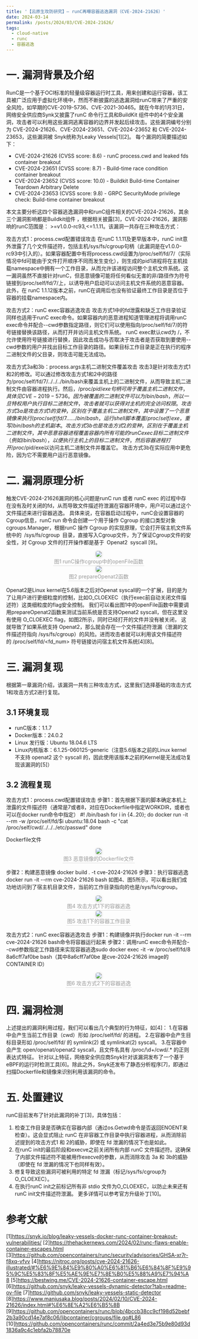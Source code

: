 ```yaml
---
title: '【云原生攻防研究】— runC再曝容器逃逸漏洞（CVE-2024-21626）'
date: 2024-03-14
permalink: /posts/2024/03/CVE-2024-21626/
tags:
  - cloud-native
  - runc
  - 容器逃逸
---
```


一. 漏洞背景及介绍
======
RunC是一个基于OCI标准的轻量级容器运行时工具，用来创建和运行容器，该工具被广泛应用于虚拟化环境中，然而不断披露的逃逸漏洞给runC带来了严重的安全风险，如早期的CVE-2019-5736、CVE-2021-30465。就在今年的1月31日，网络安全供应商Synk又披露了runC 命令行工具和BuildKit 组件中的4个安全漏洞，攻击者可以利用这些漏洞逃离容器的边界并发起后续攻击。这些漏洞编号分别为 CVE-2024-21626、CVE-2024-23651、CVE-2024-23652 和 CVE-2024-23653，这些漏洞被 Snyk统称为Leaky Vessels[1][2]。
每个漏洞的简要描述如下：
- CVE-2024-21626 (CVSS score: 8.6) - runC process.cwd and leaked fds container breakout
- CVE-2024-23651 (CVSS score: 8.7) - Build-time race condition container breakout
- CVE-2024-23652 (CVSS score: 10.0) - Buildkit Build-time Container Teardown Arbitrary Delete
- CVE-2024-23653 (CVSS score: 9.8) - GRPC SecurityMode privilege check: Build-time container breakout

本文主要分析这四个容器逃逸漏洞中和runC组件相关的CVE-2024-21626，其余三个漏洞影响都是Buildkit组件 ，根据相关披露[3]，CVE-2024-21626，漏洞影响的runC范围是： >=v1.0.0-rc93,<=1.1.11。该漏洞一共存在三种攻击方式：

攻击方式1：process.cwd配置错误攻击 在runC 1.1.11及更早版本中，runC init意外泄露了几个文件描述符，包括主机/sys/fs/cgroup句柄（此漏洞是在v1.0.0-rc93中引入的）。如果容器配置中有将process.cwd设置为/proc/self/fd/7/（实际情况中fd可能由于文件打开顺序不同而发生变化），则生成的pid1进程将在主机挂载namespace中拥有一个工作目录，从而允许该进程访问整个主机文件系统。这一漏洞虽然不直接针对runC，但恶意镜像可能将任何看似无害的非/路径作为符号链接到/proc/self/fd/7/上，以诱导用户启动可以访问主机文件系统的恶意容器。
此外，在 runC 1.1.12版本之前，runC在调用后也没有验证最终工作目录是否位于容器的挂载namespace内。

攻击方式2：runC exec容器逃逸攻击 攻击方式1中的fd泄露和缺乏工作目录验证同样也适用于runC exec命令。如果容器内的恶意进程知道管理进程将调用runC exec命令并配合--cwd参数指定路径，则它们可以使用指向/proc/self/fd/7/的符号链接替换该路径，从而打开并访问主机文件系统。
runC exec默认cwd为 /，不允许使用符号链接进行替换，因此攻击成功与否取决于攻击者是否获取到要使用--cwd参数的用户并找出目标工作目录的路径。如果目标工作目录是正在执行的程序二进制文件的父目录，则攻击可能无法成功。

攻击方式3a和3b：process.args主机二进制文件覆盖攻击 攻击3是针对攻击方式1和2的修改。可以通过修改攻击方式1和2中的路径为/proc/self/fd/7/../../../bin/bash来覆盖主机上的二进制文件，从而导致主机二进制文件由容器进程执行。然后，/proc/$pid/exe句柄可用于覆盖主机二进制文件，具体见CVE-2019-5736。因为被覆盖的二进制文件可以为/bin/bash，所以一旦特权用户执行目标二进制文件，攻击者就可以获得对主机的完全访问权限。
攻击方式3a是攻击方式1的变种，区别在于覆盖主机二进制文件，其中设置了一个恶意镜像来执行/proc/self/fd/7……/bin/bash，运行shell脚本覆盖/proc/self/exe，重写/bin/bash的主机副本。
攻击方式3b也是攻击方式2的变种，区别在于覆盖主机二进制文件，其中恶意容器进程覆盖容器内所有可能的runC exec目标二进制文件（例如/bin/bash），以便执行主机上的目标二进制文件，然后容器进程打开/proc/$pid/exe以访问主机二进制文件并覆盖它。
攻击方式3b在实际应用中更危险，因为它不需要用户运行恶意镜像。

二. 漏洞原理分析
======
触发CVE-2024-21626漏洞的核心问题是runC run 或者 runC exec 的过程中存在没有及时关闭的fd，从而导致文件描述符泄漏在容器环境中，用户可以通过这个文件描述来进行容器逃逸。
具体来说，在容器启动过程中，runC会设置容器的Cgroup信息，runC run 命令会创建一个用于操作 Cgroup 的接口类型对象 cgroups.Manager，根据runC 操作 Cgroup 的实现原理，它会打开宿主机文件系统中的 /sys/fs/cgroup 目录，直接写入Cgroup文件，为了保证Cgroup文件的安全性，对 Cgroup 文件的打开操作都是基于 Openat2 syscall [9]。

<center>
    <img style="border-radius: 0.3125em;
    box-shadow: 0 2px 4px 0 rgba(34,36,38,.12),0 2px 10px 0 rgba(34,36,38,.08);" 
    src="https://raw.githubusercontent.com/Lvzhizheng/Lvzhizheng.github.io/master/_posts/image.png">
    <br>
    <div style="color:orange; border-bottom: 1px solid #d9d9d9;
    display: inline-block;
    color: #999;
    padding: 2px;">图1 runC操作cgroup中的openFile函数</div>
</center>

<center>
    <img style="border-radius: 0.3125em;
    box-shadow: 0 2px 4px 0 rgba(34,36,38,.12),0 2px 10px 0 rgba(34,36,38,.08);" 
    src="https://raw.githubusercontent.com/Lvzhizheng/Lvzhizheng.github.io/master/_posts/image-1.png">
    <br>
    <div style="color:orange; border-bottom: 1px solid #d9d9d9;
    display: inline-block;
    color: #999;
    padding: 2px;">图2 prepareOpenat2函数</div>
</center>

Openat2是Linux kernel在5.6版本之后对Openat syscall的一个扩展，目的是为了让用户进行更细粒度的控制，比如O_CLOEXEC（执行exec前自动关闭文件描述符）这类细粒度的flag安全控制。
我们可以看出图1中的openFile函数中需要调用prepareOpenat2函数来测试当前系统是否支持Openat2 syscall，但在这里没有使用 O_CLOEXEC flag，如图2所示，同时已经打开的文件并没有被关闭， 这就导致了如果系统支持 Openat2，那么就会存在一个文件描述符泄漏（泄漏的文件描述符指向 /sys/fs/cgroup）的风险。进而攻击者就可以利用该文件描述符的 /proc/self/fd/<fd_num> 符号链接访问宿主机文件系统[4][8]。

三. 漏洞复现
======
根据第一章漏洞介绍，该漏洞一共有三种攻击方式，这里我们选择基础的攻击方式1和攻击方式2进行复现。

3.1 环境复现
------
- runC版本：1.1.7
- Docker版本：24.0.2
- Linux 发行版：Ubuntu 18.04.6 LTS
- Linux内核版本：6.1.25-060125-generic（注意5.6版本之前的Linux kernel不支持 openat2 这个 syscall 的，因此使用该版本之前的Kernel是无法成功复现该漏洞的[5]）

3.2 流程复现
------
攻击方式1：process.cwd配置错误攻击
步骤1：首先根据下面的脚本确定本机上泄露的文件描述符（通常是7或者8，对应在Dockerfile中指定WORKDIR，或者也可以在docker run命令中指定）
#! /bin/bash
for i in {4..20}; do
docker run -it --rm -w /proc/self/fd/$i ubuntu:18.04 bash -c "cat /proc/self/cwd/../../../etc/passwd"
done

Dockerfile文件

<center>
    <img style="border-radius: 0.3125em;
    box-shadow: 0 2px 4px 0 rgba(34,36,38,.12),0 2px 10px 0 rgba(34,36,38,.08);" 
    src="image-2.png">
    <br>
    <div style="color:orange; border-bottom: 1px solid #d9d9d9;
    display: inline-block;
    color: #999;
    padding: 2px;">图3 恶意镜像的Dockerfile文件</div>
</center>


步骤2：构建恶意镜像
docker build . -t cve-2024-21626
步骤3：执行容器逃逸
docker run -it --rm cve-2024-21626 bash
如图4、图5所示，可以看出我们成功地访问到了宿主机目录文件，当前的工作目录指向的也是/sys/fs/cgroup。

<center>
    <img style="border-radius: 0.3125em;
    box-shadow: 0 2px 4px 0 rgba(34,36,38,.12),0 2px 10px 0 rgba(34,36,38,.08);" 
    src="https://raw.githubusercontent.com/Lvzhizheng/Lvzhizheng.github.io/master/_posts/image-3.png">
    <br>
    <div style="color:orange; border-bottom: 1px solid #d9d9d9;
    display: inline-block;
    color: #999;
    padding: 2px;">图4 攻击方式1下的容器逃逸</div>
</center>


<center>
    <img style="border-radius: 0.3125em;
    box-shadow: 0 2px 4px 0 rgba(34,36,38,.12),0 2px 10px 0 rgba(34,36,38,.08);" 
    src="https://raw.githubusercontent.com/Lvzhizheng/Lvzhizheng.github.io/master/_posts/image-4.png">
    <br>
    <div style="color:orange; border-bottom: 1px solid #d9d9d9;
    display: inline-block;
    color: #999;
    padding: 2px;">图5 攻击1下的容器工作目录</div>
</center>


攻击方式2：runC exec容器逃逸攻击
步骤1：构建镜像并执行docker run -it --rm cve-2024-21626 bash命令将容器运行起来
步骤2：调用runC exec命令并配合--cwd参数指定工作路径来实现容器逃逸sudo docker exec -it -w /proc/self/fd/8 8a6cff7af0be bash（其中8a6cff7af0be 
是cve-2024-21626 image的CONTAINER ID）
<center>
    <img style="border-radius: 0.3125em;
    box-shadow: 0 2px 4px 0 rgba(34,36,38,.12),0 2px 10px 0 rgba(34,36,38,.08);" 
    src="https://raw.githubusercontent.com/Lvzhizheng/Lvzhizheng.github.io/master/_posts/image-5.png">
    <br>
    <div style="color:orange; border-bottom: 1px solid #d9d9d9;
    display: inline-block;
    color: #999;
    padding: 2px;">图6 攻击方式2下的容器逃逸</div>
</center>

四. 漏洞检测
======
上述提出的漏洞利用过程，我们可以看出几个典型的行为特征，如[4]：
1.在容器中会产生当前工作目录（cwd）形如 /proc/self/fd/<fd> 的进程。
2.在容器中会产生目标目录形如 /proc/self/fd/<fd> 的 symlink(2) 或 symlinkat(2) syscall。
3.在容器中会产生 open/openat/openat2 syscall，且文件名具有 /proc/\d+/cwd/.* 的正则表达式特征。
针对以上特征，网络安全供应商Snyk针对该漏洞发布了一个基于eBPF的运行时检测工具[6]。除此之外，Snyk还发布了静态分析程序[7]，即通过扫描Dockerfile和镜像来识别利用该漏洞的命令。

五. 处置建议
======
runC目前发布了针对此漏洞的补丁[3]，具体包括：

1. 检查工作目录是否确实在容器内部（通过os.Getwd命令是否返回ENOENT来检查）。这会显式阻止 runC 在非容器工作目录中执行容器进程，从而消除前述提到的攻击方式1 和 2的威胁，即使在 fd 泄漏的情况下也是如此。
2. 在runC init的最后阶段和execve之前关闭所有内部 runC 文件描述符。这确保了内部文件描述符不能被用作execve的参数，从而消除攻击 3a 和 3b的威胁（即使在 fd 泄漏的情况下也同样有效）。
3. 修复导致这些漏洞可被利用的特定 fd 泄漏（标记/sys/fs/cgroup为O_CLOEXEC）。
4. 在执行runC init之前标记所有非 stdio 文件为O_CLOEXEC，以防止未来还有runC init文件描述符泄漏。
更多详情可以参考官方升级补丁[10]。

参考文献
======
[1]https://snyk.io/blog/leaky-vessels-docker-runc-container-breakout-vulnerabilities/
[2]https://thehackernews.com/2024/02/runc-flaws-enable-container-escapes.html
[3]https://github.com/opencontainers/runc/security/advisories/GHSA-xr7r-f8xq-vfvv
[4]https://nitroc.org/posts/cve-2024-21626-illustrated/#%E6%9E%84%E9%80%A0%E6%81%B6%E6%84%8F%E9%95%9C%E5%83%8F%E5%AE%9E%E7%8E%B0%E5%88%A9%E7%94%A8
[5]https://bestwing.me/CVE-2024-21626-container-escape.html
[6]https://github.com/snyk/leaky-vessels-dynamic-detector?tab=readme-ov-file
[7]https://github.com/snyk/leaky-vessels-static-detector
[8]https://www.manjusaka.blog/posts/2024/02/10/CVE-2024-21626/index.html#%E6%8E%A2%E6%B5%8B
[9]https://github.com/opencontainers/runc/blob/4bccb38cc9cf198d52bebf2b3a90cd14e7af8c06/libcontainer/cgroups/file.go#L86
[10]https://github.com/opencontainers/runc/commit/2a4ed3e75b9e80d93d1836a9c4c1ebfa2b78870e